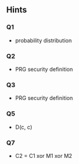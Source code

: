 ## Hints

### Q1

- probability distribution

### Q2

- PRG security definition

### Q3

- PRG security definition

### Q5

- D(c, c)

### Q7

- C2 = C1 xor M1 xor M2
